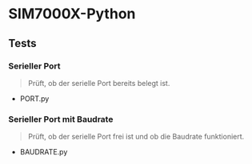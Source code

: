 # SIM7000X-Python

## Tests

### Serieller Port

> Prüft, ob der serielle Port bereits belegt ist.

- PORT.py

### Serieller Port mit Baudrate

> Prüft, ob der serielle Port frei ist und ob die Baudrate funktioniert.

- BAUDRATE.py
